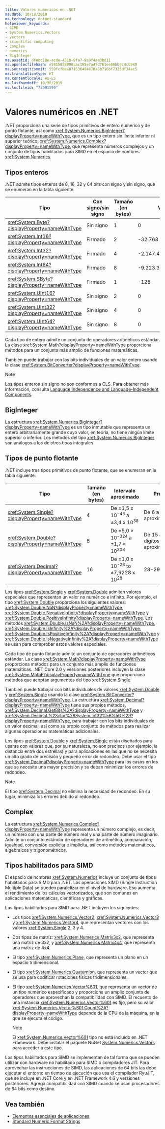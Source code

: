 ```yaml
---
title: Valores numéricos en .NET
ms.date: 10/18/2018
ms.technology: dotnet-standard
helpviewer_keywords:
- SIMD
- System.Numerics.Vectors
- vectors
- scientific computing
- Complex
- numerics
- BigInteger
ms.assetid: dfebc18e-acde-4510-9fa7-9a0f4aa3bd11
ms.openlocfilehash: e5815058898cac165e7a47d761ee86bb9c4cb940
ms.sourcegitcommit: 559fcfbe4871636494870a8b716bf7325df34ac5
ms.translationtype: HT
ms.contentlocale: es-ES
ms.lasthandoff: 10/30/2019
ms.locfileid: "73091590"
---
```

# <a name="numerics-in-net"></a>Valores numéricos en .NET

.NET proporciona una serie de tipos primitivos de entero numérico y de punto flotante, así como <xref:System.Numerics.BigInteger?displayProperty=nameWithType>, que es un tipo entero sin límite inferior ni superior teórico, <xref:System.Numerics.Complex?displayProperty=nameWithType>, que representa números complejos y un conjunto de tipos habilitados para SIMD en el espacio de nombres <xref:System.Numerics>.
  
## <a name="integer-types"></a>Tipos enteros

.NET admite tipos enteros de 8, 16, 32 y 64 bits con signo y sin signo, que se enumeran en la tabla siguiente:
  
|Tipo|Con signo/sin signo|Tamaño (en bytes)|Valor mínimo|Valor máximo|  
|----------|----------------------|--------------------|-------------------|-------------------|  
|<xref:System.Byte?displayProperty=nameWithType>|Sin signo|1|0|255|  
|<xref:System.Int16?displayProperty=nameWithType>|Firmado|2|-32.768|32.767|  
|<xref:System.Int32?displayProperty=nameWithType>|Firmado|4|-2.147.483.648|2\.147.483.647|  
|<xref:System.Int64?displayProperty=nameWithType>|Firmado|8|-9.223.372.036.854.775.808|9\.223.372.036.854.775.807|  
|<xref:System.SByte?displayProperty=nameWithType>|Firmado|1|-128|127|  
|<xref:System.UInt16?displayProperty=nameWithType>|Sin signo|2|0|65.535|  
|<xref:System.UInt32?displayProperty=nameWithType>|Sin signo|4|0|4\.294.967.295|  
|<xref:System.UInt64?displayProperty=nameWithType>|Sin signo|8|0|18.446.744.073.709.551.615|  
  
Cada tipo de entero admite un conjunto de operadores aritméticos estándar. La clase <xref:System.Math?displayProperty=nameWithType> proporciona métodos para un conjunto más amplio de funciones matemáticas.

También puede trabajar con los bits individuales de un valor entero usando la clase <xref:System.BitConverter?displayProperty=nameWithType>.  

> [!NOTE]  
> Los tipos enteros sin signo no son conformes a CLS. Para obtener más información, consulta [Language Independence and Language-Independent Components](language-independence-and-language-independent-components.md).

## <a name="biginteger"></a>BigInteger

La estructura <xref:System.Numerics.BigInteger?displayProperty=nameWithType> es un tipo inmutable que representa un entero arbitrariamente grande cuyo valor, en teoría, no tiene ningún límite superior o inferior. Los métodos del tipo <xref:System.Numerics.BigInteger> son análogos a los de otros tipos integrales.
  
## <a name="floating-point-types"></a>Tipos de punto flotante

.NET incluye tres tipos primitivos de punto flotante, que se enumeran en la tabla siguiente:
  
|Tipo|Tamaño (en bytes)|Intervalo aproximado|Precisión|  
|----------|--------|---------------------|--------------------|  
|<xref:System.Single?displayProperty=nameWithType>|4|De ±1,5 x 10<sup>-45</sup> a ±3,4 x 10<sup>38</sup>|De 6 a 9 dígitos aproximadamente|  
|<xref:System.Double?displayProperty=nameWithType>|8|De ±5,0 × 10<sup>−324</sup> a ±1,7 × 10<sup>308</sup>|De 15 a 17 dígitos aproximadamente|  
|<xref:System.Decimal?displayProperty=nameWithType>|16|De ±1,0 x 10<sup>-28</sup> to ±7,9228 x 10<sup>28</sup>|28-29 dígitos|  
  
Los tipos <xref:System.Single> y <xref:System.Double> admiten valores especiales que representan un valor no numérico e infinito. Por ejemplo, el tipo <xref:System.Double> proporciona los siguientes valores: <xref:System.Double.NaN?displayProperty=nameWithType>, <xref:System.Double.NegativeInfinity?displayProperty=nameWithType> y <xref:System.Double.PositiveInfinity?displayProperty=nameWithType>. Los métodos <xref:System.Double.IsNaN%2A?displayProperty=nameWithType>, <xref:System.Double.IsInfinity%2A?displayProperty=nameWithType>, <xref:System.Double.IsPositiveInfinity%2A?displayProperty=nameWithType> y <xref:System.Double.IsNegativeInfinity%2A?displayProperty=nameWithType> se usan para comprobar estos valores especiales.

Cada tipo de punto flotante admite un conjunto de operadores aritméticos estándar. La clase <xref:System.Math?displayProperty=nameWithType> proporciona métodos para un conjunto más amplio de funciones matemáticas. .NET Core 2.0 y versiones posteriores incluyen la clase <xref:System.MathF?displayProperty=nameWithType> que proporciona métodos que aceptan argumentos del tipo <xref:System.Single>.

También puede trabajar con bits individuales de valores <xref:System.Double> y <xref:System.Single> usando la clase <xref:System.BitConverter?displayProperty=nameWithType>. La estructura <xref:System.Decimal?displayProperty=nameWithType> tiene sus propios métodos, <xref:System.Decimal.GetBits%2A?displayProperty=nameWithType> y <xref:System.Decimal.%23ctor%28System.Int32%5B%5D%29?displayProperty=nameWithType>, para trabajar con los bits individuales de un valor decimal, así como su propio conjunto de métodos para realizar algunas operaciones matemáticas adicionales.
  
Los tipos <xref:System.Double> y <xref:System.Single> están diseñados para usarse con valores que, por su naturaleza, no son precisos (por ejemplo, la distancia entre dos estrellas) y para aplicaciones en las que no se necesita un alto grado de precisión y pequeño error de redondeo. Debe usar el tipo <xref:System.Decimal?displayProperty=nameWithType> para los casos en los que se necesite una mayor precisión y se deban minimizar los errores de redondeo.

> [!NOTE]
> El tipo <xref:System.Decimal> no elimina la necesidad de redondeo. En su lugar, minimiza los errores debido al redondeo.
  
## <a name="complex"></a>Complex

La estructura <xref:System.Numerics.Complex?displayProperty=nameWithType> representa un número complejo, es decir, un número con una parte de número real y una parte de número imaginario. Admite un conjunto estándar de operadores de aritmética, comparación, igualdad, conversión explícita e implícita, así como métodos matemáticos, algebraicos y trigonométricos.  
  
## <a name="simd-enabled-types"></a>Tipos habilitados para SIMD

El espacio de nombres <xref:System.Numerics> incluye un conjunto de tipos habilitados para SIMD para .NET. Las operaciones SIMD (Single Instruction Multiple Data) se pueden paralelizar en el nivel de hardware. Eso aumenta el rendimiento de los cálculos vectorizados, que son comunes en aplicaciones matemáticas, científicas y gráficas.
  
Los tipos habilitados para SIMD para .NET incluyen los siguientes:

- Los tipos <xref:System.Numerics.Vector2>, <xref:System.Numerics.Vector3> y <xref:System.Numerics.Vector4>, que representan vectores con los valores <xref:System.Single> 2, 3 y 4.

- Dos tipos de matriz: <xref:System.Numerics.Matrix3x2>, que representa una matriz de 3x2, y <xref:System.Numerics.Matrix4x4>, que representa una matriz de 4x4.

- El tipo <xref:System.Numerics.Plane>, que representa un plano en un espacio tridimensional.

- El tipo <xref:System.Numerics.Quaternion>, que representa un vector que se usa para codificar rotaciones físicas tridimensionales.

- El tipo <xref:System.Numerics.Vector%601>, que representa un vector de un tipo numérico especificado y proporciona un amplio conjunto de operadores que aprovechan la compatibilidad con SIMD. El recuento de una instancia <xref:System.Numerics.Vector%601> es fijo, pero su valor <xref:System.Numerics.Vector%601.Count%2A?displayProperty=nameWithType> depende de la CPU de la máquina, en la que se ejecuta el código.
  > [!NOTE]
  > El <xref:System.Numerics.Vector%601> tipo no está incluido en .NET Framework. Debe instalar el paquete NuGet [System.Numerics.Vectors](https://www.nuget.org/packages/System.Numerics.Vectors) para acceder a este tipo.
  
Los tipos habilitados para SIMD se implementan de tal forma que se pueden utilizar con hardware no habilitado para SIMD o compiladores JIT. Para aprovechar las instrucciones de SIMD, las aplicaciones de 64 bits las debe ejecutar el entorno en tiempo de ejecución que usa el compilador RyuJIT, que se incluye en .NET Core y en .NET Framework 4.6 y versiones posteriores. Agrega compatibilidad con SIMD cuando se usan procesadores de 64 bits como destino.

## <a name="see-also"></a>Vea también

- [Elementos esenciales de aplicaciones](application-essentials.md)
- [Standard Numeric Format Strings](base-types/standard-numeric-format-strings.md)
